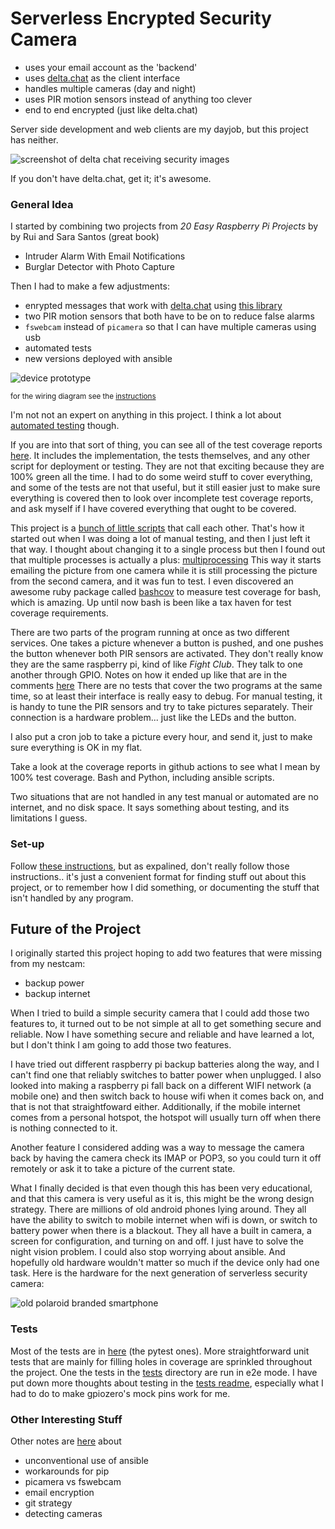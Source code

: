 # Serverless Encrypted Security Camera
- uses your email account as the 'backend'
- uses [delta.chat](https://delta.chat) as the client interface
- handles multiple cameras (day and night)
- uses PIR motion sensors instead of anything too clever
- end to end encrypted (just like delta.chat)

Server side development and web clients are my dayjob, but this project has
neither.

![screenshot of delta chat receiving security images](./docs/Screenshot.png)

If you don't have delta.chat, get it; it's awesome.

### General Idea

I started by combining two projects from _20 Easy Raspberry Pi Projects_ by
by Rui and Sara Santos (great book)
- Intruder Alarm With Email Notifications
- Burglar Detector with Photo Capture

Then I had to make a few adjustments:
- enrypted messages that work with [delta.chat](https://delta.chat)
using [this library](https://github.com/juga0/pyac)
- two PIR motion sensors that both have to be on to reduce false alarms
- `fswebcam` instead of `picamera` so that I can have multiple cameras using
usb
- automated tests
- new versions deployed with ansible

![device prototype](./docs/real-device.jpg)

<sub>for the wiring diagram see the [instructions](./docs/preparation.md)</sub>

I'm not not an expert on anything in this project. I think a lot about
[automated testing](./tests) though.

If you are into that sort of thing, you can see all of the test coverage reports
[here](https://alex028502.github.io/serverless-security/). It includes the
implementation, the tests themselves, and any other script for deployment or
testing. They are not that exciting because they are 100% green all the time.
I had to do some weird stuff to cover everything, and some of the tests are not
that useful, but it still easier just to make sure everything is covered then
to look over incomplete test coverage reports, and ask myself if I have
covered everything that ought to be covered.

This project is a [bunch of little scripts](./package) that call each other.
That's how it started out when I was doing a lot of manual testing, and then I
just left it that way.  I thought about changing it to a single process but then
I found out that multiple processes is actually a plus:
[multiprocessing](https://docs.python.org/3/library/multiprocessing.html)
This way it starts emailing the picture from one camera while it is still
processing the picture from the second camera, and it was fun to test.
I even discovered an awesome ruby package called
[bashcov](https://github.com/infertux/bashcov) to measure test coverage for
bash, which is amazing. Up until now bash is been like a tax haven for test
coverage requirements.

There are two parts of the program running at once as two different
services.  One takes a picture whenever a button is pushed, and one pushes the
button whenever both PIR sensors are activated. They don't really know they
are the same raspberry pi, kind of like _Fight Club_. They talk to one another
through GPIO.  Notes on how it ended up like that are in the comments
[here](package/sensor.py) There are no tests that cover the two programs at the
same time, so at least their interface is really easy to debug.  For manual
testing, it is handy to tune the PIR sensors and try to take pictures
separately. Their connection is a hardware problem... just like the LEDs and
the button.

I also put a cron job to take a picture every hour, and send it, just to make
sure everything is OK in my flat.

Take a look at the coverage reports in github actions to see what I mean by
100% test coverage.  Bash and Python, including ansible scripts.

Two situations that are not handled in any test manual or automated are
no internet, and no disk space. It says something about testing, and its
limitations I guess.

### Set-up

Follow [these instructions](./docs/preparation.md), but as expalined, don't
really follow those instructions.. it's just a convenient format for finding
stuff out about this project, or to remember how I did something, or documenting
the stuff that isn't handled by any program.

## Future of the Project

I originally started this project hoping to add two features that were missing
from my nestcam:
* backup power
* backup internet

When I tried to build a simple security camera that I could add those two
features to, it turned out to be not simple at all to get something secure and
reliable. Now I have something secure and reliable and have learned a lot, but
I don't think I am going to add those two features.

I have tried out different raspberry pi backup batteries along the way, and I
can't find one that reliably switches to batter power when unplugged. I also
looked into making a raspberry pi fall back on a different WIFI network
(a mobile one) and then switch back to house wifi when it comes back on, and
that is not that straightfoward either.  Additionally, if the mobile internet
comes from a personal hotspot, the hotspot will usually turn off when there is
nothing connected to it.

Another feature I considered adding was a way to message the camera back by
having the camera check its IMAP or POP3, so you could turn it off remotely
or ask it to take a picture of the current state.

What I finally decided is that even though this has been very educational, and
that this camera is very useful as it is, this might be the wrong design
strategy. There are millions of old android phones lying around. They all have
the ability to switch to mobile internet when wifi is down, or switch to
battery power when there is a blackout. They all have a built in camera, a
screen for configuration, and turning on and off. I just have to solve the
night vision problem. I could also stop worrying about ansible. And hopefully
old hardware wouldn't matter so much if the device only had one task. Here is
the hardware for the next generation of serverless security camera:

![old polaroid branded smartphone](./docs/old-phone.jpg)

### Tests

Most of the tests are in [here](./tests) (the pytest ones). More
straightforward unit tests that are mainly for filling holes in coverage are
sprinkled throughout the project. One the tests in the [tests](./tests)
directory are run in e2e mode. I have put down more thoughts about testing in
the [tests readme](./tests/readme.md), especially what I had to do to make
gpiozero's mock pins work for me.

### Other Interesting Stuff

Other notes are [here](docs/notes.md) about
* unconventional use of ansible
* workarounds for pip
* picamera vs fswebcam
* email encryption
* git strategy
* detecting cameras
